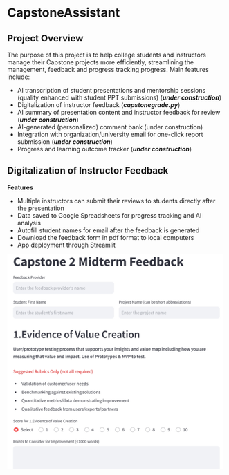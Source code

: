 # CapstoneAssistant

## Project Overview
The purpose of this project is to help college students and instructors manage their Capstone projects more efficiently, streamlining the management, feedback and progress tracking progress. Main features include:

- AI transcription of student presentations and mentorship sessions (quality enhanced with student PPT submissions) (***under construction***)
- Digitalization of instructor feedback (***capstonegrade.py***)
- AI summary of presentation content and instructor feedback for review (***under construction***)
- AI-generated (personalized) comment bank (under construction)
- Integration with organization/university email for one-click report submission (***under construction***)
- Progress and learning outcome tracker (***under construction***)


## Digitalization of Instructor Feedback

**Features**
- Multiple instructors can submit their reviews to students directly after the presentation
- Data saved to Google Spreadsheets for progress tracking and AI analysis
- Autofill student names for email after the feedback is generated
- Download the feedback form in pdf format to local computers
- App deployment through Streamlit

  
  

<img src="assets/feedbackform.png" width="500">

